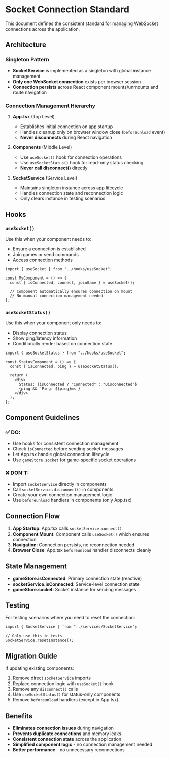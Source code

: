# Socket Connection Standard

This document defines the consistent standard for managing WebSocket connections across the application.

## Architecture

### Singleton Pattern

- **SocketService** is implemented as a singleton with global instance management
- **Only one WebSocket connection** exists per browser session
- **Connection persists** across React component mounts/unmounts and route navigation

### Connection Management Hierarchy

1. **App.tsx** (Top Level)
   - Establishes initial connection on app startup
   - Handles cleanup only on browser window close (`beforeunload` event)
   - **Never disconnects** during React navigation

2. **Components** (Middle Level)
   - Use `useSocket()` hook for connection operations
   - Use `useSocketStatus()` hook for read-only status checking
   - **Never call disconnect()** directly

3. **SocketService** (Service Level)
   - Maintains singleton instance across app lifecycle
   - Handles connection state and reconnection logic
   - Only clears instance in testing scenarios

## Hooks

### `useSocket()`

Use this when your component needs to:

- Ensure a connection is established
- Join games or send commands
- Access connection methods

```tsx
import { useSocket } from "../hooks/useSocket";

const MyComponent = () => {
  const { isConnected, connect, joinGame } = useSocket();

  // Component automatically ensures connection on mount
  // No manual connection management needed
};
```

### `useSocketStatus()`

Use this when your component only needs to:

- Display connection status
- Show ping/latency information
- Conditionally render based on connection state

```tsx
import { useSocketStatus } from "../hooks/useSocket";

const StatusComponent = () => {
  const { isConnected, ping } = useSocketStatus();

  return (
    <div>
      Status: {isConnected ? "Connected" : "Disconnected"}
      {ping && `Ping: ${ping}ms`}
    </div>
  );
};
```

## Component Guidelines

### ✅ DO:

- Use hooks for consistent connection management
- Check `isConnected` before sending socket messages
- Let App.tsx handle global connection lifecycle
- Use `gameStore.socket` for game-specific socket operations

### ❌ DON'T:

- Import `socketService` directly in components
- Call `socketService.disconnect()` in components
- Create your own connection management logic
- Use `beforeunload` handlers in components (only App.tsx)

## Connection Flow

1. **App Startup**: App.tsx calls `socketService.connect()`
2. **Component Mount**: Component calls `useSocket()` which ensures connection
3. **Navigation**: Connection persists, no reconnection needed
4. **Browser Close**: App.tsx `beforeunload` handler disconnects cleanly

## State Management

- **gameStore.isConnected**: Primary connection state (reactive)
- **socketService.isConnected**: Service-level connection state
- **gameStore.socket**: Socket instance for sending messages

## Testing

For testing scenarios where you need to reset the connection:

```tsx
import { SocketService } from "../services/SocketService";

// Only use this in tests
SocketService.resetInstance();
```

## Migration Guide

If updating existing components:

1. Remove direct `socketService` imports
2. Replace connection logic with `useSocket()` hook
3. Remove any `disconnect()` calls
4. Use `useSocketStatus()` for status-only components
5. Remove `beforeunload` handlers (except in App.tsx)

## Benefits

- **Eliminates connection issues** during navigation
- **Prevents duplicate connections** and memory leaks
- **Consistent connection state** across the application
- **Simplified component logic** - no connection management needed
- **Better performance** - no unnecessary reconnections
